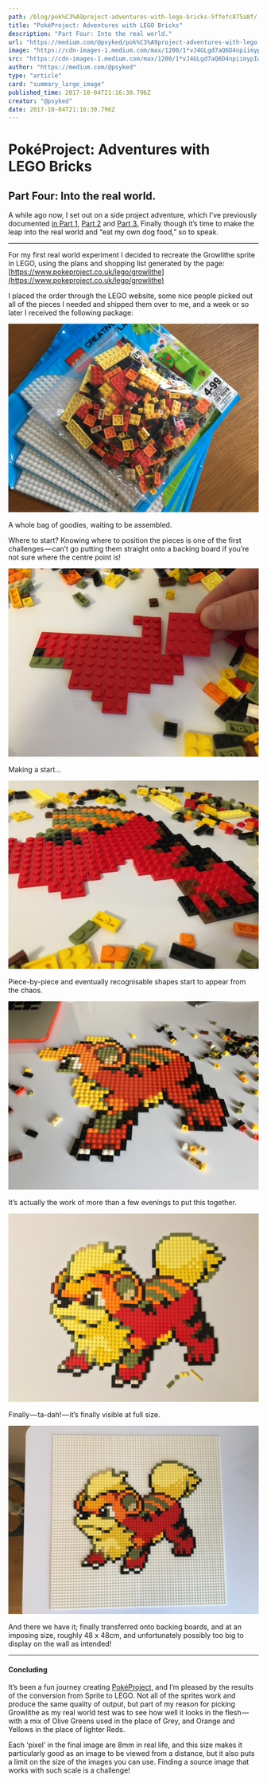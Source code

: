 ```yaml
---
path: /blog/pok%C3%A9project-adventures-with-lego-bricks-5ffefc875a8f/
title: "PokéProject: Adventures with LEGO Bricks"
description: "Part Four: Into the real world."
url: "https://medium.com/@psyked/pok%C3%A9project-adventures-with-lego-bricks-5ffefc875a8f"
image: "https://cdn-images-1.medium.com/max/1200/1*vJ4GLgd7aQ6D4npiimypIw.jpeg"
src: "https://cdn-images-1.medium.com/max/1200/1*vJ4GLgd7aQ6D4npiimypIw.jpeg"
author: "https://medium.com/@psyked"
type: "article"
card: "summary_large_image"
published_time: 2017-10-04T21:16:30.796Z
creator: "@psyked"
date: 2017-10-04T21:16:30.796Z
---
```


# PokéProject: Adventures with LEGO Bricks

## Part Four: Into the real world.

A while ago now, I set out on a side project adventure, which I’ve previously documented [in Part 1,](https://medium.com/@psyked/pok%C3%A9project-adventures-with-lego-bricks-7f24c02f6d9d) [Part 2](https://medium.com/@psyked/pok%C3%A9project-adventures-with-lego-bricks-cd9401091239) and [Part 3.](https://medium.com/@psyked/pok%C3%A9project-adventures-with-lego-bricks-c7b9b8385276) Finally though it’s time to make the leap into the real world and “eat my own dog food,” so to speak.

---

For my first real world experiment I decided to recreate the Growlithe sprite in LEGO, using the plans and shopping list generated by the page: [https://www.pokeproject.co.uk/lego/growlithe](https://www.pokeproject.co.uk/lego/growlithe)

I placed the order through the LEGO website, some nice people picked out all of the pieces I needed and shipped them over to me, and a week or so later I received the following package:

![](1*UQAexRVxXNBzWz2efaNO2A.jpeg)

A whole bag of goodies, waiting to be assembled.

Where to start? Knowing where to position the pieces is one of the first challenges — can’t go putting them straight onto a backing board if you’re not sure where the centre point is!

![](1*RZPjc-GqjVuK9Oq1nU-sGg.jpeg)

Making a start…

![](1*PCiVkk-vLQjiMJSWizqDzA.jpeg)

Piece-by-piece and eventually recognisable shapes start to appear from the chaos.

![](1*dQE1kFd2kA9Srvfl4tRqPA.jpeg)

It’s actually the work of more than a few evenings to put this together.

![](1*vJ4GLgd7aQ6D4npiimypIw.jpeg)

Finally — ta-dah! — it’s finally visible at full size.

![](1*iAxdXgzqVRM6t42u9BdIYg.jpeg)

And there we have it; finally transferred onto backing boards, and at an imposing size, roughly 48 x 48cm, and unfortunately possibly too big to display on the wall as intended!

---

#### Concluding

It’s been a fun journey creating [PokéProject,](https://www.pokeproject.co.uk/) and I’m pleased by the results of the conversion from Sprite to LEGO. Not all of the sprites work and produce the same quality of output, but part of my reason for picking Growlithe as my real world test was to see how well it looks in the flesh — with a mix of Olive Greens used in the place of Grey, and Orange and Yellows in the place of lighter Reds.

Each ‘pixel’ in the final image are 8mm in real life, and this size makes it particularly good as an image to be viewed from a distance, but it also puts a limit on the size of the images you can use. Finding a source image that works with such scale is a challenge!